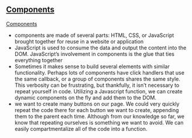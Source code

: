 ## [Components](https://www.youtube.com/watch?v=-jnp9FxCsYU&feature=youtu.be)
[Components](https://www.youtube.com/watch?v=1Z775bFt6xs&feature=youtu.be)
* components are made of several parts: HTML, CSS, or JavaScript brought together for reuse in a website or application
* JavaScript is used to consume the data and output the content into the DOM. JavaScript’s involvement in components is the glue that ties everything together
* Sometimes it makes sense to build several elements with similar functionality. Perhaps lots of components have click handlers that use the same callback, or a group of components shares the same style. This verbosity can be frustrating, but thankfully, it isn’t necessary to repeat yourself in code. Utilizing a Javascript function, we can create dynamic components on the fly and add them to the DOM.
* we want to create many buttons on our page. We could very quickly repeat the code there for each button we want to create, appending them to the parent each time. Although from our knowledge so far, we know that repeating ourselves is something we want to avoid. We can easily compartmentalize all of the code into a function. 
